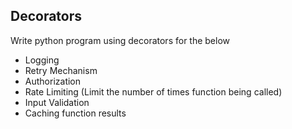 ## Decorators
Write python program using decorators for the below
 - Logging 
 - Retry Mechanism
 - Authorization
 - Rate Limiting (Limit the number of times function being called)
 - Input Validation 
 - Caching function results